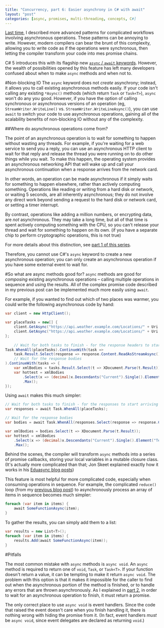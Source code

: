 ```yaml
---
title: "Concurrency, part 6: Easier asynchrony in C# with await"
layout: "post"
categories: [async, promises, multi-threading, concepts, C#]
---
```

[Last time](/2015-06-10/advanced-promise-usage), I described more advanced patterns for complicated workflows involving asynchronous operations.  These patterns can be annoying to write.  However, modern compilers can bear the brunt of this complexity, allowing you to write code as if the operations were synchronous, then letting the compiler transform your code into mes promise chains. 

C# 5 introduces this with its flagship new [`async` / `await` keywords](http://msdn.microsoft.com/en-us/library/hh191443).  However, the wealth of possibilities opened by this feature has left many developers confused about when to make `async` methods and when not to.

#Non-blocking IO
The `async` keyword does not _create_ asynchrony; instead, it allows you to call existing asynchronous methods easily.  If your code isn't calling any existing `*Async()` methods (which return `Task` or `Task<T>`), `async` won't do any you good.  However, if you have the option of calling synchronous or asynchronous versions of an operation (eg, `StreamWriter.WriteLine()` vs. `StreamWriter.WriteLineAsync()`), you can use `await` to switch your code to use asynchronous operations, gaining all of the scalability benefits of non-blocking IO without any of the complexity.

##Where do asynchronous operations come from?

The point of an asynchronous operation is to wait for something to happen without wasting any threads.  For example, if you're waiting for a web service to send you a reply, you can use an asynchronous HTTP client to wait for that reply and release the thread you were running on to do other things while you wait.  To make this happen, the operating system provides an asynchronous networking API that will wake up and call your asynchronous continuation when a response arrives from the network card.

In other words, an operation can be made asynchronous if it simply waits for something to happen elsewhere, rather than actively computing something.  Operations like reading or writing from a hard disk or network, or waiting 5 seconds, are all inherently asynchronous; they do not involve any direct work beyond sending a request to the hard disk or network card, or setting a timer interrupt.  

By contrast, operations like adding a million numbers, or encrypting data, are _not_ asynchronous.  They may take a long time, but all of that time is spent actively computing something with the CPU, so you can't release your thread and wait for something to happen on its own.  (if you have a separate chip to perform cryptographic operations, this is not true)

For more details about this distinction, see [part 1 of this series](/2014-12-23/parallelism-async-threading-explained).

Therefore, you cannot use C#'s `async` keyword to create a new asynchronous operation; you can only create an asynchronous operation if you have some external event to wait for.  

#So what are async methods good for?
`async` methods are good for _composing_ existing asynchronous operations &ndash; calling multiple operations in sequence and using the results.  All of the complex promise code described in my previous post can be implemented much more easily using `await`.

For example, if you wanted to find out which of two places was warmer, you could write the following asynchronous code by hand:

```csharp
var client = new HttpClient();

var placeTasks = new[] {
	client.GetAsync("https://api.weather.example.com/Locations/" + Uri.EscapeUriString("New York, NY")),
	client.GetAsync("https://api.weather.example.com/Locations/" + Uri.EscapeUriString("Seattle, WA"))
};
	
	// Wait for both tasks to finish - for the response headers to start arriving
Task.WhenAll(placeTasks).ContinueWith(task =>
	task.Result.Select(response => response.Content.ReadAsStreamAsync())
	// Wait for the response bodies
).ContinueWith(tasks => {
	var xmlBodies = tasks.Result.Select(t => XDocument.Parse(t.Result));
	var hottest = xmlBodies
		.Select(x => (decimal)x.Descendants("Current").Single().Element("Temperature"))
		.Max();
});
```

Using `await` makes this much simpler:

```csharp
// Wait for both tasks to finish - for the responses to start arriving
var responses = await Task.WhenAll(placeTasks);

// Wait for the response bodies
var bodies = await Task.WhenAll(responses.Select(response => response.Content.ReadAsStreamAsync()));

var xmlBodies = bodies.Select(t => XDocument.Parse(t.Result));
var hottest = xmlBodies
	.Select(x => (decimal)x.Descendants("Current").Single().Element("Temperature"))
	.Max();
```

Behind the scenes, the compiler will transform `async` methods into a series of promise callbacks, storing your local variables in a mutable closure class.  (It's actually more complicated than that; Jon Skeet explained exactly how it works in his [Eduasync blog posts](http://codeblog.jonskeet.uk/2011/05/08/eduasync-part-1-introduction/))

This feature is most helpful for more complicated code, especially when consuming operations in sequence.  For example, the complicated `reduce()` loop (from my [previous blog post](/2015-06-10/advanced-promise-usage)) to asynchronously process an array of items in sequence becomes much simpler:

```csharp
foreach (var item in items) {
	await SomeFunctionAsync(item);
}
```

To gather the results, you can simply add them to a list: 

```csharp
var results = new List<T>();
foreach (var item in items) {
	results.Add(await SomeFunctionAsync(item));
}
```

<!-- Due to a Markdown bug, I need an element between the code block and the header. -->
#Pitfalls

The most common mistake with `async` methods is `async void`.  An `async` method is required to return one of `void`, `Task`, or `Task<T>`.  If your function doesn't return a value, it can be tempting to make it return `async void`.  The problem with this option is that it makes it impossible for the caller to find out when the asynchronous portion of the method is finished, or to handle any errors that are thrown asynchronously.  As I explained in [part 2](/2015-01-04/async-method-patterns), in order to wait for an asynchronous operation to finish, it must return a promise.

The only correct place to use `async void` is event handlers.  Since the code that raised the event doesn't care when you finish handling it, there is nothing wrong with hiding the promise from it.  (In fact, event handlers _must_ be `async void`, since event delegates are declared as returning `void`.)
